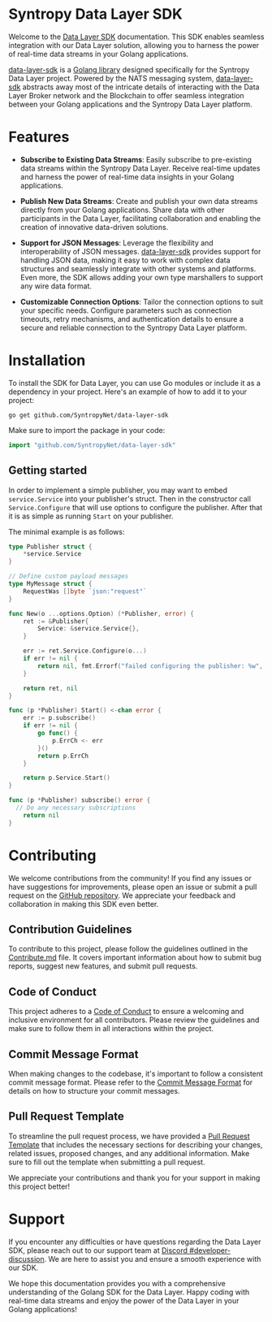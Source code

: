 # Syntropy Data Layer SDK

Welcome to the [Data Layer SDK](https://github.com/SyntropyNet/data-layer-sdk) documentation. This SDK enables seamless integration with our Data Layer solution, allowing you to harness the power of real-time data streams in your Golang applications.

[data-layer-sdk](https://github.com/SyntropyNet/data-layer-sdk) is a [Golang library](https://github.com/SyntropyNet/data-layer-sdk) designed specifically for the Syntropy Data Layer project. Powered by the NATS messaging system, [data-layer-sdk](https://github.com/SyntropyNet/data-layer-sdk) abstracts away most of the intricate details of interacting 
with the Data Layer Broker network and the Blockchain to offer seamless integration between your Golang applications and the Syntropy Data Layer platform.

# Features

- **Subscribe to Existing Data Streams**: Easily subscribe to pre-existing data streams within the Syntropy Data Layer. Receive real-time updates and harness the power of real-time data insights in your Golang applications.

- **Publish New Data Streams**: Create and publish your own data streams directly from your Golang applications. Share data with other participants in the Data Layer, facilitating collaboration and enabling the creation of innovative data-driven solutions.

- **Support for JSON Messages**: Leverage the flexibility and interoperability of JSON messages. [data-layer-sdk](https://github.com/SyntropyNet/data-layer-sdk) provides support for handling JSON data, making it easy to work with complex data structures and seamlessly integrate with other systems and platforms. Even more, the SDK allows adding your own type marshallers to support any wire data format.

- **Customizable Connection Options**: Tailor the connection options to suit your specific needs. Configure parameters such as connection timeouts, retry mechanisms, and authentication details to ensure a secure and reliable connection to the Syntropy Data Layer platform.

# Installation

To install the SDK for Data Layer, you can use Go modules or include it as a dependency in your project. Here's an example of how to add it to your project:

```shell
go get github.com/SyntropyNet/data-layer-sdk
```

Make sure to import the package in your code:

```go
import "github.com/SyntropyNet/data-layer-sdk"
```

## Getting started
In order to implement a simple publisher, you may want to embed `service.Service` into your publisher's struct.
Then in the constructor call `Service.Configure` that will use options to configure the publisher.
After that it is as simple as running `Start` on your publisher.

The minimal example is as follows:

```go
type Publisher struct {
	*service.Service
}

// Define custom payload messages
type MyMessage struct {
	RequestWas []byte `json:"request"`
}

func New(o ...options.Option) (*Publisher, error) {
	ret := &Publisher{
		Service: &service.Service{},
	}

	err := ret.Service.Configure(o...)
	if err != nil {
		return nil, fmt.Errorf("failed configuring the publisher: %w", err)
	}

	return ret, nil
}

func (p *Publisher) Start() <-chan error {
	err := p.subscribe()
	if err != nil {
		go func() {
			p.ErrCh <- err
		}()
		return p.ErrCh
	}

	return p.Service.Start()
}

func (p *Publisher) subscribe() error {
  // Do any necessary subscriptions
	return nil
}
```

# Contributing

We welcome contributions from the community! If you find any issues or have suggestions for improvements, please open an issue or submit a pull request on the [GitHub repository](https://github.com/SyntropyNet/data-layer-sdk). We appreciate your feedback and collaboration in making this SDK even better. 

## Contribution Guidelines

To contribute to this project, please follow the guidelines outlined in the [Contribute.md](CONTRIBUTE.md) file. It covers important information about how to submit bug reports, suggest new features, and submit pull requests.

## Code of Conduct
This project adheres to a [Code of Conduct](CODE-OF-CONDUCT.md) to ensure a welcoming and inclusive environment for all contributors. Please review the guidelines and make sure to follow them in all interactions within the project.

## Commit Message Format
When making changes to the codebase, it's important to follow a consistent commit message format. Please refer to the [Commit Message Format](commit-template.md) for details on how to structure your commit messages.

## Pull Request Template
To streamline the pull request process, we have provided a [Pull Request Template](pull-request-template.md) that includes the necessary sections for describing your changes, related issues, proposed changes, and any additional information. Make sure to fill out the template when submitting a pull request.

We appreciate your contributions and thank you for your support in making this project better!

# Support

If you encounter any difficulties or have questions regarding the Data Layer SDK, please reach out to our support team at [Discord #developer-discussion](https://discord.com/channels/503896258881126401/1125658694399561738). We are here to assist you and ensure a smooth experience with our SDK.

We hope this documentation provides you with a comprehensive understanding of the Golang SDK for the Data Layer. Happy coding with real-time data streams and enjoy the power of the Data Layer in your Golang applications!
